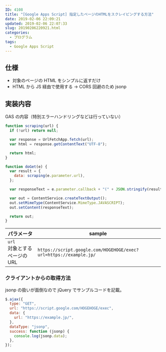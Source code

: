 ```yaml
---
ID: 4108
title: "[Google Apps Script] 指定したページのHTMLをスクレイピングする方法"
date: 2019-02-06 22:09:21
updated: 2019-02-06 22:07:33
slug: 20190206220921.html
categories:
  - プログラム
tags:
  - Google Apps Script
---
```


## 仕様

- 対象のページの HTML をシンプルに返すだけ
- HTML から JS 経由で使用する
  → CORS 回避のため jsonp

## 実装内容

GAS の内容（特別エラーハンドリングなどは行っていない）

```js
function scraping(url) {
  if (!url) return null;

  var response = UrlFetchApp.fetch(url);
  var html = response.getContentText("UTF-8");

  return html;
}

function doGet(e) {
  var result = {
    data: scraping(e.parameter.url),
  };

  var responseText = e.parameter.callback + "(" + JSON.stringify(result) + ")";

  var out = ContentService.createTextOutput();
  out.setMimeType(ContentService.MimeType.JAVASCRIPT);
  out.setContent(responseText);

  return out;
}
```

| パラメータ                       | sample                                                            |
| -------------------------------- | ----------------------------------------------------------------- |
| `url` <br>対象とするページの URL | `https://script.google.com/HOGEHOGE/exec?url=https://example.jp/` |

### クライアントからの取得方法

jsonp の扱いが面倒なので jQuery でサンプルコードを記載。

```js
$.ajax({
  type: "GET",
  url: "https://script.google.com/HOGEHOGE/exec",
  data: {
    url: "https://example.jp/",
  },
  dataType: "jsonp",
  success: function (jsonp) {
    console.log(jsonp.data);
  },
});
```
